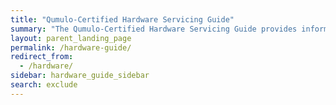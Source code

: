 ```yaml
---
title: "Qumulo-Certified Hardware Servicing Guide"
summary: "The Qumulo-Certified Hardware Servicing Guide provides information about getting started with a particular node type as well as reference information for node racking and wiring, configuring Integrated Lights Out (iLO) or Intelligent Platform Management Interface (IPMI), drive bay mapping, panel LEDs, cluster networking, replacement of hardware components, and technical specifications."
layout: parent_landing_page
permalink: /hardware-guide/
redirect_from:
  - /hardware/
sidebar: hardware_guide_sidebar
search: exclude
---
```

